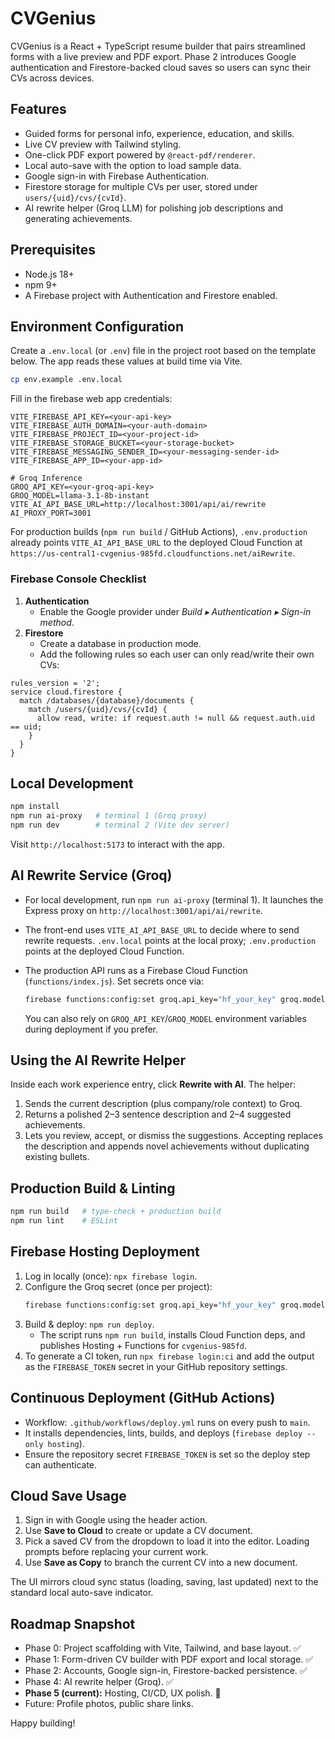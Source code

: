 # CVGenius

CVGenius is a React + TypeScript resume builder that pairs streamlined forms with a live preview and PDF export. Phase 2 introduces Google authentication and Firestore-backed cloud saves so users can sync their CVs across devices.

## Features

- Guided forms for personal info, experience, education, and skills.
- Live CV preview with Tailwind styling.
- One-click PDF export powered by `@react-pdf/renderer`.
- Local auto-save with the option to load sample data.
- Google sign-in with Firebase Authentication.
- Firestore storage for multiple CVs per user, stored under `users/{uid}/cvs/{cvId}`.
- AI rewrite helper (Groq LLM) for polishing job descriptions and generating achievements.

## Prerequisites

- Node.js 18+
- npm 9+
- A Firebase project with Authentication and Firestore enabled.

## Environment Configuration

Create a `.env.local` (or `.env`) file in the project root based on the template below. The app reads these values at build time via Vite.

```bash
cp env.example .env.local
```

Fill in the firebase web app credentials:

```env
VITE_FIREBASE_API_KEY=<your-api-key>
VITE_FIREBASE_AUTH_DOMAIN=<your-auth-domain>
VITE_FIREBASE_PROJECT_ID=<your-project-id>
VITE_FIREBASE_STORAGE_BUCKET=<your-storage-bucket>
VITE_FIREBASE_MESSAGING_SENDER_ID=<your-messaging-sender-id>
VITE_FIREBASE_APP_ID=<your-app-id>

# Groq Inference
GROQ_API_KEY=<your-groq-api-key>
GROQ_MODEL=llama-3.1-8b-instant
VITE_AI_API_BASE_URL=http://localhost:3001/api/ai/rewrite
AI_PROXY_PORT=3001
```

For production builds (`npm run build` / GitHub Actions), `.env.production` already points `VITE_AI_API_BASE_URL` to the deployed Cloud Function at `https://us-central1-cvgenius-985fd.cloudfunctions.net/aiRewrite`.

### Firebase Console Checklist

1. **Authentication**
   - Enable the Google provider under *Build ▸ Authentication ▸ Sign-in method*.
2. **Firestore**
   - Create a database in production mode.
   - Add the following rules so each user can only read/write their own CVs:

```text
rules_version = '2';
service cloud.firestore {
  match /databases/{database}/documents {
    match /users/{uid}/cvs/{cvId} {
      allow read, write: if request.auth != null && request.auth.uid == uid;
    }
  }
}
```

## Local Development

```bash
npm install
npm run ai-proxy   # terminal 1 (Groq proxy)
npm run dev        # terminal 2 (Vite dev server)
```

Visit `http://localhost:5173` to interact with the app.

## AI Rewrite Service (Groq)

- For local development, run `npm run ai-proxy` (terminal 1). It launches the Express proxy on `http://localhost:3001/api/ai/rewrite`.
- The front-end uses `VITE_AI_API_BASE_URL` to decide where to send rewrite requests. `.env.local` points at the local proxy; `.env.production` points at the deployed Cloud Function.
- The production API runs as a Firebase Cloud Function (`functions/index.js`). Set secrets once via:

  ```bash
  firebase functions:config:set groq.api_key="hf_your_key" groq.model="llama-3.1-8b-instant"
  ```

  You can also rely on `GROQ_API_KEY`/`GROQ_MODEL` environment variables during deployment if you prefer.

## Using the AI Rewrite Helper

Inside each work experience entry, click **Rewrite with AI**. The helper:

1. Sends the current description (plus company/role context) to Groq.
2. Returns a polished 2–3 sentence description and 2–4 suggested achievements.
3. Lets you review, accept, or dismiss the suggestions. Accepting replaces the description and appends novel achievements without duplicating existing bullets.

## Production Build & Linting

```bash
npm run build   # type-check + production build
npm run lint    # ESLint
```

## Firebase Hosting Deployment

1. Log in locally (once): `npx firebase login`.
2. Configure the Groq secret (once per project):
   ```bash
   firebase functions:config:set groq.api_key="hf_your_key" groq.model="llama-3.1-8b-instant"
   ```
3. Build & deploy: `npm run deploy`.
   - The script runs `npm run build`, installs Cloud Function deps, and publishes Hosting + Functions for `cvgenius-985fd`.
4. To generate a CI token, run `npx firebase login:ci` and add the output as the `FIREBASE_TOKEN` secret in your GitHub repository settings.

## Continuous Deployment (GitHub Actions)

- Workflow: `.github/workflows/deploy.yml` runs on every push to `main`.
- It installs dependencies, lints, builds, and deploys (`firebase deploy --only hosting`).
- Ensure the repository secret `FIREBASE_TOKEN` is set so the deploy step can authenticate.

## Cloud Save Usage

1. Sign in with Google using the header action.
2. Use **Save to Cloud** to create or update a CV document.
3. Pick a saved CV from the dropdown to load it into the editor. Loading prompts before replacing your current work.
4. Use **Save as Copy** to branch the current CV into a new document.

The UI mirrors cloud sync status (loading, saving, last updated) next to the standard local auto-save indicator.

## Roadmap Snapshot

- Phase 0: Project scaffolding with Vite, Tailwind, and base layout. ✅
- Phase 1: Form-driven CV builder with PDF export and local storage. ✅
- Phase 2: Accounts, Google sign-in, Firestore-backed persistence. ✅
- Phase 4: AI rewrite helper (Groq). ✅
- **Phase 5 (current):** Hosting, CI/CD, UX polish. 🚧
- Future: Profile photos, public share links.

Happy building!
